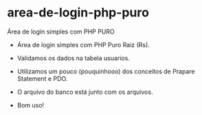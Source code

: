 # area-de-login-php-puro
Área de login simples com PHP PURO

- Área de login simples com PHP Puro Raiz (Rs). 
- Validamos os dados na tabela usuarios. 
- Utilizamos um pouco (pouquinhooo) dos conceitos de Prapare Statement e PDO.
- O arquivo do banco está junto com os arquivos. 

- Bom uso!
